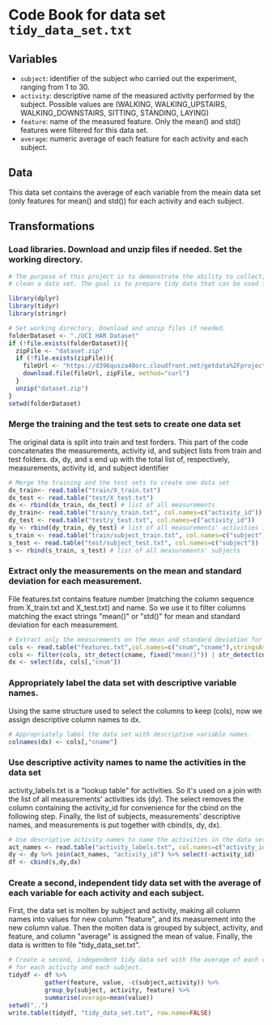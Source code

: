 # Code Book for data set `tidy_data_set.txt`  

## Variables

* `subject`: identifier of the subject who carried out the experiment, ranging from 1 to 30. 
* `activity`: descriptive name of the measured activity performed by the subject. Possible values are (WALKING, WALKING_UPSTAIRS, WALKING_DOWNSTAIRS, SITTING, STANDING, LAYING)
* `feature`: name of the measured feature. Only the mean() and std() features were filtered for this data set. 
* `average`: numeric average of each feature for each activity and each subject.


## Data

This data set contains the average of each variable from the meain data set (only features for mean() and std()) for each activity and each subject.

## Transformations

### Load libraries. Download and unzip files if needed. Set the working directory.
```r
# The purpose of this project is to demonstrate the ability to collect, work with, and 
# clean a data set. The goal is to prepare tidy data that can be used for later analysis. 

library(dplyr)
library(tidyr)
library(stringr)

# Set working directory. Download and unzip files if needed.
folderDataset <- "./UCI HAR Dataset"
if (!file.exists(folderDataset)){
  zipFile <- "dataset.zip"
  if (!file.exists(zipFile)){
    fileUrl <- "https://d396qusza40orc.cloudfront.net/getdata%2Fprojectfiles%2FUCI%20HAR%20Dataset.zip"
    download.file(fileUrl, zipFile, method="curl")
  }
  unzip("dataset.zip")
}
setwd(folderDataset)
```

### Merge the training and the test sets to create one data set
The original data is split into train and test forders. This part of the code concatenates the measurements, activity id, and subject lists from train and test folders. 
dx, dy, and s end up with the total list of, respectively, measurements, activity id, and subject identifier
```r
# Merge the training and the test sets to create one data set
dx_train<- read.table("train/X_train.txt")
dx_test <- read.table("test/X_test.txt")
dx <- rbind(dx_train, dx_test) # list of all measurements
dy_train<- read.table("train/y_train.txt", col.names=c("activity_id"))
dy_test <- read.table("test/y_test.txt", col.names=c("activity_id"))
dy <- rbind(dy_train, dy_test) # list of all measurements' activities ids
s_train <- read.table("train/subject_train.txt", col.names=c("subject"))
s_test <- read.table("test/subject_test.txt", col.names=c("subject"))
s <- rbind(s_train, s_test) # list of all measurements' subjects 
```

### Extract only the measurements on the mean and standard deviation for each measurement. 
File features.txt contains feature number (matching the column sequence from X_train.txt and X_test.txt) and name. So we use it to filter columns matching the exact strings "mean()" or "std()" for mean and standard deviation for each measurement.
```r
# Extract only the measurements on the mean and standard deviation for each measurement. 
cols <- read.table("features.txt",col.names=c("cnum","cname"),stringsAsFactors=FALSE)
cols <- filter(cols, str_detect(cname, fixed("mean()")) | str_detect(cname, fixed("std()")))
dx <- select(dx, cols[,"cnum"]) 
```

### Appropriately label the data set with descriptive variable names. 
Using the same structure used to select the columns to keep (cols), now we assign descriptive column names to dx.
```r
# Appropriately label the data set with descriptive variable names. 
colnames(dx) <- cols[,"cname"]
```

### Use descriptive activity names to name the activities in the data set
activity_labels.txt is a "lookup table" for activities. So it's used on a join with the list of all measurements' activities ids (dy). The select removes the column containing the activity_id for convenience for the cbind on the following step.
Finally, the list of subjects, measurements' descriptive names, and measurements is put together with cbind(s, dy, dx).
```r
# Use descriptive activity names to name the activities in the data set
act_names <- read.table("activity_labels.txt", col.names=c("activity_id", "activity"))
dy <- dy %>% join(act_names, "activity_id") %>% select(-activity_id)
df <- cbind(s,dy,dx)  
```

### Create a second, independent tidy data set with the average of each variable for each activity and each subject.
First, the data set is molten by subject and activity, making all column names into values for new column "feature", and its measurement into the new column value. Then the molten data is grouped by subject, activity, and feature, and column "average" is assigned the mean of value. Finally, the data is written to file "tidy_data_set.txt".
```r
# Create a second, independent tidy data set with the average of each variable 
# for each activity and each subject.
tidydf <- df %>% 
          gather(feature, value, -c(subject,activity)) %>% 
          group_by(subject, activity, feature) %>%
          summarise(average=mean(value))
setwd("..")
write.table(tidydf, "tidy_data_set.txt", row.name=FALSE)
```

